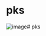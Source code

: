 # pks

![image](https://github.com/user-attachments/assets/c546d413-e7c0-433f-9a68-babae094d1d5)# pks
